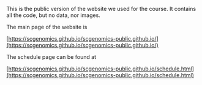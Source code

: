 <!-- 

Note to developers/maintainers: the R-code is put there automatically
when running ~/git/scgenomics.github.io/knit-it.sh.
Be sure to git add + commit it any changes there.



-->

This is the public version of the website we used for the course.
It contains all the code, but no data, nor images. 

The main page of the website is

[https://scgenomics.github.io/scgenomics-public.github.io/](https://scgenomics.github.io/scgenomics-public.github.io/)

The schedule page can be found at

[https://scgenomics.github.io/scgenomics-public.github.io/schedule.html](https://scgenomics.github.io/scgenomics-public.github.io/schedule.html)
